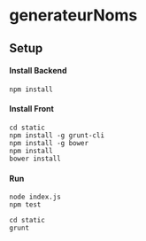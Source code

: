 generateurNoms
==============

## Setup

#### Install Backend

```
npm install
```

#### Install Front

```
cd static
npm install -g grunt-cli
npm install -g bower
npm install
bower install
```

#### Run

```
node index.js
npm test
```

```
cd static
grunt
```
